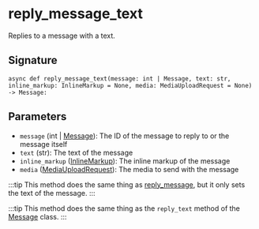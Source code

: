 # reply_message_text

Replies to a message with a text.

## Signature

`async def reply_message_text(message: int | Message, text: str, inline_markup: InlineMarkup = None, media: MediaUploadRequest = None) -> Message:`

## Parameters

- `message` (int | [Message](../types/message)): The ID of the message to reply to or the message itself
- `text` (str): The text of the message
- `inline_markup` ([InlineMarkup](../types/inline_markup)): The inline markup of the message
- `media` ([MediaUploadRequest](../types/media_upload_request)): The media to send with the message


:::tip
This method does the same thing as [reply_message](../methods/reply_message), but it only sets the text of the message.
:::

:::tip
This method does the same thing as the `reply_text` method of the [Message](../types/message) class.
:::